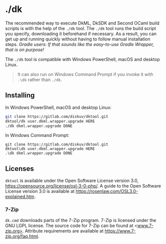 # ./dk

The recommended way to execute DkML, DkSDK and Second OCaml build scripts is with the help of the `./dk` tool.
The `./dk` tool runs the build script you specify, downloading it beforehand if necessary.
As a result, you can get up and running quickly without having to follow manual installation steps.
*Gradle users: If that sounds like the easy-to-use Gradle Wrapper, that is on purpose!*

The `./dk` tool is compatible with Windows PowerShell, macOS and desktop Linux.
> It can also run on Windows Command Prompt if you invoke it with `.\dk` rather than `./dk`.

## Installing

In Windows PowerShell, macOS and desktop Linux:

```sh
git clone https://gitlab.com/diskuv/dktool.git
dktool/dk user.dkml.wrapper.upgrade HERE
./dk dkml.wrapper.upgrade DONE
```

In Windows Command Prompt:

```dosbatch
git clone https://gitlab.com/diskuv/dktool.git
dktool\dk user.dkml.wrapper.upgrade HERE
.\dk dkml.wrapper.upgrade DONE
```

## Licenses

`dktool` is available under the Open Software License version 3.0,
<https://opensource.org/license/osl-3-0-php/>. A guide to the Open Software License version 3.0 is available at
<https://rosenlaw.com/OSL3.0-explained.htm>.

### 7-Zip

`dk.cmd` downloads parts of the 7-Zip program. 7-Zip is licensed under the GNU LGPL license. The source code for 7-Zip can be found at <www.7-zip.org>. Attribute requirements are available at <https://www.7-zip.org/faq.html>.
